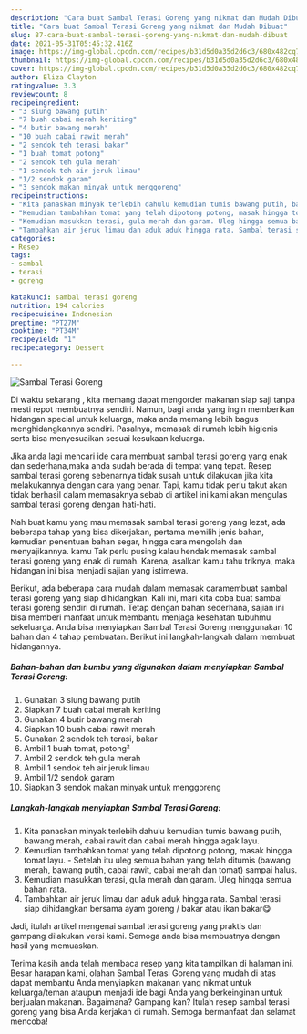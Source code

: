 ```yaml
---
description: "Cara buat Sambal Terasi Goreng yang nikmat dan Mudah Dibuat"
title: "Cara buat Sambal Terasi Goreng yang nikmat dan Mudah Dibuat"
slug: 87-cara-buat-sambal-terasi-goreng-yang-nikmat-dan-mudah-dibuat
date: 2021-05-31T05:45:32.416Z
image: https://img-global.cpcdn.com/recipes/b31d5d0a35d2d6c3/680x482cq70/sambal-terasi-goreng-foto-resep-utama.jpg
thumbnail: https://img-global.cpcdn.com/recipes/b31d5d0a35d2d6c3/680x482cq70/sambal-terasi-goreng-foto-resep-utama.jpg
cover: https://img-global.cpcdn.com/recipes/b31d5d0a35d2d6c3/680x482cq70/sambal-terasi-goreng-foto-resep-utama.jpg
author: Eliza Clayton
ratingvalue: 3.3
reviewcount: 8
recipeingredient:
- "3 siung bawang putih"
- "7 buah cabai merah keriting"
- "4 butir bawang merah"
- "10 buah cabai rawit merah"
- "2 sendok teh terasi bakar"
- "1 buah tomat potong"
- "2 sendok teh gula merah"
- "1 sendok teh air jeruk limau"
- "1/2 sendok garam"
- "3 sendok makan minyak untuk menggoreng"
recipeinstructions:
- "Kita panaskan minyak terlebih dahulu kemudian tumis bawang putih, bawang merah, cabai rawit dan cabai merah hingga agak layu."
- "Kemudian tambahkan tomat yang telah dipotong potong, masak hingga tomat layu. Setelah itu uleg semua bahan yang telah ditumis (bawang merah, bawang putih, cabai rawit, cabai merah dan tomat) sampai halus."
- "Kemudian masukkan terasi, gula merah dan garam. Uleg hingga semua bahan rata."
- "Tambahkan air jeruk limau dan aduk aduk hingga rata. Sambal terasi siap dihidangkan bersama ayam goreng / bakar atau ikan bakar😋"
categories:
- Resep
tags:
- sambal
- terasi
- goreng

katakunci: sambal terasi goreng 
nutrition: 194 calories
recipecuisine: Indonesian
preptime: "PT27M"
cooktime: "PT34M"
recipeyield: "1"
recipecategory: Dessert

---
```



![Sambal Terasi Goreng](https://img-global.cpcdn.com/recipes/b31d5d0a35d2d6c3/680x482cq70/sambal-terasi-goreng-foto-resep-utama.jpg)

Di waktu  sekarang , kita memang dapat mengorder makanan siap saji tanpa mesti repot membuatnya sendiri. Namun, bagi anda yang ingin memberikan hidangan special untuk keluarga, maka anda memang lebih bagus menghidangkannya sendiri. Pasalnya, memasak di rumah lebih higienis serta bisa menyesuaikan sesuai kesukaan keluarga.

Jika anda lagi mencari ide cara membuat sambal terasi goreng yang enak dan sederhana,maka anda sudah berada di tempat yang tepat. Resep sambal terasi goreng  sebenarnya tidak susah untuk dilakukan jika kita melakukannya dengan cara yang benar. Tapi, kamu tidak perlu takut akan tidak berhasil dalam memasaknya 
sebab di artikel ini kami akan mengulas sambal terasi goreng dengan hati-hati.  



Nah buat kamu yang mau memasak sambal terasi goreng yang lezat, ada beberapa tahap yang bisa dikerjakan, pertama memilih jenis bahan, kemudian penentuan bahan segar, hingga cara mengolah dan menyajikannya. kamu Tak perlu pusing kalau hendak memasak sambal terasi goreng yang enak di rumah. Karena, asalkan kamu  tahu triknya, maka hidangan ini bisa menjadi sajian yang istimewa.

Berikut, ada beberapa cara mudah dalam memasak caramembuat sambal terasi goreng yang siap dihidangkan. Kali ini, mari kita coba buat sambal terasi goreng sendiri di rumah. Tetap dengan bahan sederhana, sajian ini bisa memberi manfaat untuk membantu menjaga kesehatan tubuhmu sekeluarga. Anda bisa menyiapkan Sambal Terasi Goreng menggunakan 10 bahan dan 4 tahap pembuatan. Berikut ini langkah-langkah dalam membuat hidangannya.

<!--inarticleads1-->

##### Bahan-bahan dan bumbu yang digunakan dalam menyiapkan Sambal Terasi Goreng:

1. Gunakan 3 siung bawang putih
1. Siapkan 7 buah cabai merah keriting
1. Gunakan 4 butir bawang merah
1. Siapkan 10 buah cabai rawit merah
1. Gunakan 2 sendok teh terasi, bakar
1. Ambil 1 buah tomat, potong²
1. Ambil 2 sendok teh gula merah
1. Ambil 1 sendok teh air jeruk limau
1. Ambil 1/2 sendok garam
1. Siapkan 3 sendok makan minyak untuk menggoreng




<!--inarticleads2-->

##### Langkah-langkah menyiapkan Sambal Terasi Goreng:

1. Kita panaskan minyak terlebih dahulu kemudian tumis bawang putih, bawang merah, cabai rawit dan cabai merah hingga agak layu.
1. Kemudian tambahkan tomat yang telah dipotong potong, masak hingga tomat layu. - Setelah itu uleg semua bahan yang telah ditumis (bawang merah, bawang putih, cabai rawit, cabai merah dan tomat) sampai halus.
1. Kemudian masukkan terasi, gula merah dan garam. Uleg hingga semua bahan rata.
1. Tambahkan air jeruk limau dan aduk aduk hingga rata. Sambal terasi siap dihidangkan bersama ayam goreng / bakar atau ikan bakar😋




Jadi, itulah artikel mengenai  sambal terasi goreng  yang praktis dan gampang dilakukan versi kami. Semoga anda bisa membuatnya dengan hasil yang memuaskan. 

Terima kasih anda telah membaca resep yang kita tampilkan di halaman ini. Besar harapan kami, olahan  Sambal Terasi Goreng yang mudah di atas dapat membantu Anda menyiapkan makanan yang nikmat untuk keluarga/teman ataupun menjadi ide bagi Anda yang berkeinginan untuk berjualan makanan. Bagaimana? Gampang kan? Itulah resep sambal terasi goreng yang bisa Anda kerjakan di rumah. Semoga bermanfaat dan selamat mencoba!


